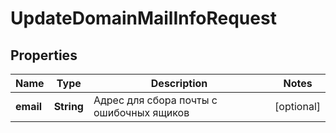 

# UpdateDomainMailInfoRequest


## Properties

| Name | Type | Description | Notes |
|------------ | ------------- | ------------- | -------------|
|**email** | **String** | Адрес для сбора почты с ошибочных ящиков |  [optional] |



